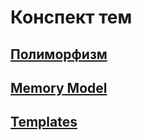# Конспект тем
## [Полиморфизм](dotcpp#Полиморфизм)

## [Memory Model](dotcpp#Memory_Model)

## [Templates](dotcpp#Templates)











